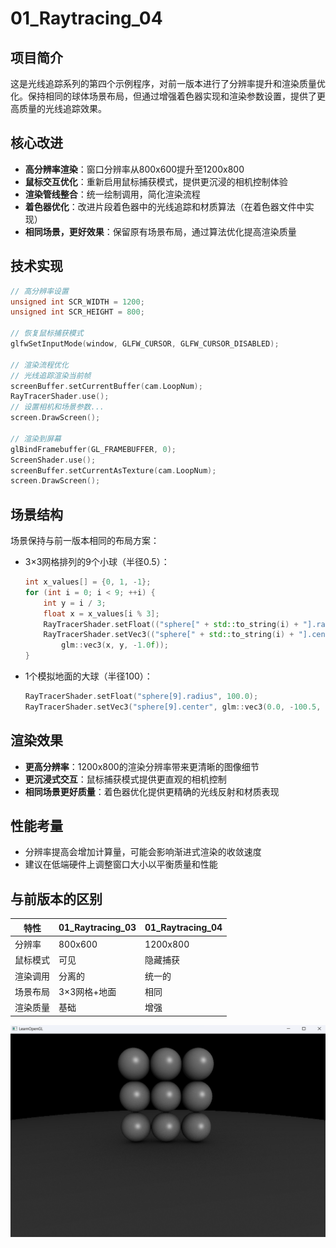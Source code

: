 # 01_Raytracing_04


## 项目简介
这是光线追踪系列的第四个示例程序，对前一版本进行了分辨率提升和渲染质量优化。保持相同的球体场景布局，但通过增强着色器实现和渲染参数设置，提供了更高质量的光线追踪效果。

## 核心改进
- **高分辨率渲染**：窗口分辨率从800x600提升至1200x800
- **鼠标交互优化**：重新启用鼠标捕获模式，提供更沉浸的相机控制体验
- **渲染管线整合**：统一绘制调用，简化渲染流程
- **着色器优化**：改进片段着色器中的光线追踪和材质算法（在着色器文件中实现）
- **相同场景，更好效果**：保留原有场景布局，通过算法优化提高渲染质量

## 技术实现
```cpp
// 高分辨率设置
unsigned int SCR_WIDTH = 1200;
unsigned int SCR_HEIGHT = 800;

// 恢复鼠标捕获模式
glfwSetInputMode(window, GLFW_CURSOR, GLFW_CURSOR_DISABLED);

// 渲染流程优化
// 光线追踪渲染当前帧
screenBuffer.setCurrentBuffer(cam.LoopNum);
RayTracerShader.use();
// 设置相机和场景参数...
screen.DrawScreen();

// 渲染到屏幕
glBindFramebuffer(GL_FRAMEBUFFER, 0);
ScreenShader.use();
screenBuffer.setCurrentAsTexture(cam.LoopNum);
screen.DrawScreen();
```

## 场景结构
场景保持与前一版本相同的布局方案：
- 3×3网格排列的9个小球（半径0.5）：
  ```cpp
  int x_values[] = {0, 1, -1};
  for (int i = 0; i < 9; ++i) {
      int y = i / 3;
      float x = x_values[i % 3];
      RayTracerShader.setFloat(("sphere[" + std::to_string(i) + "].radius").c_str(), 0.5f);
      RayTracerShader.setVec3(("sphere[" + std::to_string(i) + "].center").c_str(), 
          glm::vec3(x, y, -1.0f));
  }
  ```
- 1个模拟地面的大球（半径100）：
  ```cpp
  RayTracerShader.setFloat("sphere[9].radius", 100.0);
  RayTracerShader.setVec3("sphere[9].center", glm::vec3(0.0, -100.5, -1.0));
  ```

## 渲染效果
- **更高分辨率**：1200x800的渲染分辨率带来更清晰的图像细节
- **更沉浸式交互**：鼠标捕获模式提供更直观的相机控制
- **相同场景更好质量**：着色器优化提供更精确的光线反射和材质表现

## 性能考量
- 分辨率提高会增加计算量，可能会影响渐进式渲染的收敛速度
- 建议在低端硬件上调整窗口大小以平衡质量和性能

## 与前版本的区别
| 特性 | 01_Raytracing_03 | 01_Raytracing_04 |
|------|------------------|-----------------|
| 分辨率 | 800x600 | 1200x800 |
| 鼠标模式 | 可见 | 隐藏捕获 |
| 渲染调用 | 分离的 | 统一的 |
| 场景布局 | 3×3网格+地面 | 相同 |
| 渲染质量 | 基础 | 增强 |


![image-20250519195449664](./assets/image-20250519195449664.png)
